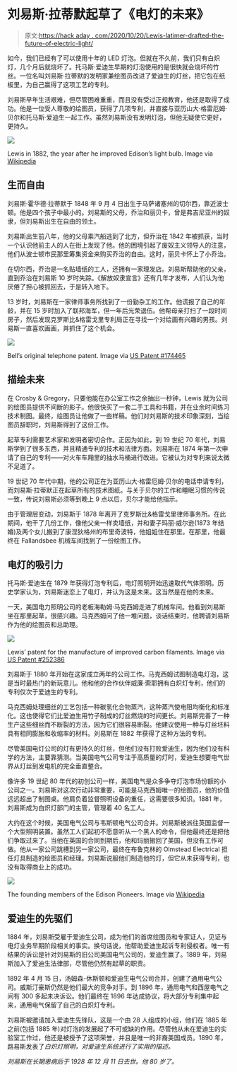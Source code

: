 # 刘易斯·拉蒂默起草了《电灯的未来》

> 原文:[https://hack aday . com/2020/10/20/Lewis-latimer-drafted-the-future-of-electric-light/](https://hackaday.com/2020/10/20/lewis-latimer-drafted-the-future-of-electric-light/)

如今，我们已经有了可以使用十年的 LED 灯泡。但就在不久前，我们只有白炽灯，几个月后就烧坏了。托马斯·爱迪生早期的灯泡使用的是很快就会烧坏的竹丝。一位名叫刘易斯·拉蒂默的发明家兼绘图员改进了爱迪生的灯丝，把它包在纸板里，为自己赢得了这项工艺的专利。

刘易斯早年生活艰难，但尽管困难重重，而且没有受过正规教育，他还是取得了成功。他是一位受人尊敬的绘图员，获得了几项专利，并直接与亚历山大·格雷厄姆·贝尔和托马斯·爱迪生一起工作。虽然刘易斯没有发明灯泡，但他无疑使它更好，更持久。

[![](../Images/3c091551cf0859410b8e9f84461e52bd.png)](https://hackaday.com/wp-content/uploads/2020/09/Lewis-Latimer.png)

Lewis in 1882, the year after he improved Edison’s light bulb. Image via [Wikipedia](https://en.wikipedia.org/wiki/Lewis_Howard_Latimer)

## 生而自由

刘易斯·霍华德·拉蒂默于 1848 年 9 月 4 日出生于马萨诸塞州的切尔西，靠近波士顿。他是四个孩子中最小的。刘易斯的父母，乔治和丽贝卡，曾是弗吉尼亚州的奴隶，但刘易斯出生在自由的领土。

刘易斯出生前八年，他的父母乘汽船逃到了北方，但乔治在 1842 年被抓获，当时一个认识他前主人的人在街上发现了他。他的困境引起了废奴主义领导人的注意，他们从波士顿市民那里筹集资金来购买乔治的自由。这时，丽贝卡怀上了小乔治。

在切尔西，乔治是一名贴墙纸的工人，还拥有一家理发店。刘易斯帮助他的父亲，直到乔治在刘易斯 10 岁时失踪。《解放奴隶宣言》还有几年才发布，人们认为他厌倦了担心被抓回去，于是转入地下。

13 岁时，刘易斯在一家律师事务所找到了一份勤杂工的工作。他谎报了自己的年龄，并在 15 岁时加入了联邦海军，但一年后光荣退伍。他帮母亲打扫了一段时间房子，然后发现克罗斯比&格雷戈里专利局正在寻找一个对绘画有兴趣的男孩。刘易斯一直喜欢画画，并抓住了这个机会。

[![](../Images/19cb980e1a4bae304b4d8d7c6128d919.png)](https://hackaday.com/wp-content/uploads/2020/10/US174465-Bell-telephone-rethemed-gimp-metadata-removed.png)

Bell’s original telephone patent. Image via [US Patent #174465](https://patents.google.com/patent/US174465)

## 描绘未来

在 Crosby & Gregory，只要他能在办公室工作之余抽出一秒钟，Lewis 就为公司的绘图员提供不间断的影子。他很快买了一套二手工具和书籍，并在业余时间练习技术制图。最终，绘图员让他做了一些样稿。他们对刘易斯的技术印象深刻，当绘图员辞职时，刘易斯得到了这份工作。

起草专利需要艺术家和发明者密切合作。正因为如此，到 19 世纪 70 年代，刘易斯学到了很多东西，并且精通专利的技术和法律方面。刘易斯在 1874 年第一次申请了自己的专利——对火车车厢里的抽水马桶进行改进。它被认为对专利来说太微不足道了。

19 世纪 70 年代中期，他的公司正在为亚历山大·格雷厄姆·贝尔的电话申请专利，而刘易斯·拉蒂默正在起草所有的技术图纸。与关于贝尔的工作和睡眠习惯的传说一致，传说刘易斯必须等到晚上 9 点以后，贝尔才能给他指示。

由于管理层变动，刘易斯于 1878 年离开了克罗斯比&格雷戈里律师事务所。在此期间，他干了几份工作，像他父亲一样卖墙纸，并和妻子玛丽·威尔逊(1873 年结婚)及两个女儿搬到了康涅狄格州的布里奇波特，他姐姐住在那里。在那里，他最终在 Fallandsbee 机械车间找到了一份绘图工作。

## 电灯的吸引力

托马斯·爱迪生在 1879 年获得灯泡专利后，电灯照明开始迅速取代气体照明。历史学家认为，刘易斯迷恋上了电灯，并认为这是未来。这当然是在他的未来。

一天，美国电力照明公司的老板海勒姆·马克西姆走进了机械车间。他看到刘易斯坐在那里起草，很感兴趣。马克西姆问了他一堆问题，谈话结束时，他聘请刘易斯作为他的绘图员和总助理。

[![](../Images/259044353e152a04722fccd4702653e3.png)](https://hackaday.com/wp-content/uploads/2020/10/Lewis-Latimer-filament-patent-rethemed-scaled-gimp-metadata.jpg)

Lewis’ patent for the manufacture of improved carbon filaments. Image via [US Patent #252386](https://patents.google.com/patent/US252386)

刘易斯于 1880 年开始在这家成立两年的公司工作。马克西姆试图制造电灯泡，这是当时最热门的新玩意儿。他和他的合作伙伴威廉·索耶拥有白炽灯专利，他们的专利仅次于爱迪生的专利。

马克西姆处理细丝的工艺包括一种碳氢化合物蒸汽，这种蒸汽使电阻均衡化和标准化。这也使得它们比爱迪生用竹子制成的灯丝燃烧的时间更长。刘易斯完善了一种生产这些细丝而不断裂的方法，因为它们很容易断裂。他建议使用一种与灯丝坯料具有相同膨胀和收缩率的材料。刘易斯在 1882 年获得了这种方法的专利。

尽管美国电灯公司的灯有更持久的灯丝，但他们没有打败爱迪生，因为他们没有科学的方法，主要靠猜测。当美国电气公司专注于高质量的灯时，爱迪生想要电气世界从灯丝到发电机的完全垂直整合。

像许多 19 世纪 80 年代的初创公司一样，美国电气是众多争夺灯泡市场份额的小公司之一。刘易斯对这次行动非常重要，可能是马克西姆唯一的绘图员，他的价值远远超出了制图桌。他肩负着监督照明设备的重任，这需要很多知识。1881 年，刘易斯成为白炽灯部门的主管，管理着 40 名工人。

大约在这个时候，美国电气公司与韦斯顿电气公司合并。刘易斯被派往英国监督一个大型照明装置。虽然工人们起初不愿意听从一个黑人的命令，但他最终还是把他们争取过来了。当他在英国的合同到期后，他和玛丽搬回了美国，但没有工作可做。他从一家公司跳槽到另一家公司，最终在布鲁克林的 Olmstead Electrical 担任灯具制造的绘图员和经理。刘易斯说服他们制造他的灯，但它从未获得专利，也没有取得商业上的成功。

[![](../Images/c21ca190c808ed62580b6560f0f931f5.png)](https://hackaday.com/wp-content/uploads/2020/09/Edison-Pioneers.jpg)

The founding members of the Edison Pioneers. Image via [Wikipedia](https://en.wikipedia.org/wiki/Edison_Pioneers)

## 爱迪生的先驱们

1884 年，刘易斯受雇于爱迪生公司，成为他们的首席绘图员和专家证人，见证与电灯业务早期阶段相关的事实。换句话说，他帮助爱迪生起诉专利侵权者。唯一有结果的诉讼是针对刘易斯的旧公司美国电气公司的，爱迪生赢了。1889 年，刘易斯加入了爱迪生法律部，尽管他仍然有起草的职责。

1892 年 4 月 15 日，汤姆森-休斯顿和爱迪生电气公司合并，创建了通用电气公司。威斯汀豪斯仍然是他们最大的竞争对手。到 1896 年，通用电气和西屋电气之间有 300 多起未决诉讼。他们最终在 1896 年达成协议，将大部分专利集中起来，通用电气保留了自己的白炽灯专利。

刘易斯被邀请加入爱迪生先锋队，这是一个由 28 人组成的小组，他们在 1885 年之前(包括 1885 年)对灯泡的发展起了不可或缺的作用。尽管他从未在爱迪生的实验室工作过，他还是被授予了这项荣誉，并且是唯一的非裔美国成员。1890 年，路易斯发表了[](https://books.google.com/books/about/Incandescent_Electric_Lighting.html?id=RlY4AAAAMAAJ)*白炽灯照明，对爱迪生系统进行了实用的描述。*

 *刘易斯在长期患病后于 1928 年 12 月 11 日去世。他 80 岁了。*